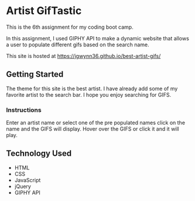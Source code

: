 # Artist GifTastic

This is the 6th assignment for my coding boot camp.

In this assignment, I used GIPHY API to make a dynamic website that allows a user to populate different gifs based on the search name.  

This site is hosted at https://jgwynn36.github.io/best-artist-gifs/

## Getting Started

The theme for this site is the best artist.  I have already add some of my favorite artist to the search bar.  I hope you enjoy searching for GIFS.

### Instructions

Enter an artist name or select one of the pre populated names click on the name and the GIFS will display.  Hover over the GIFS or click it and it will play.

## Technology Used

* HTML
* CSS
* JavaScript
* jQuery
* GIPHY API
